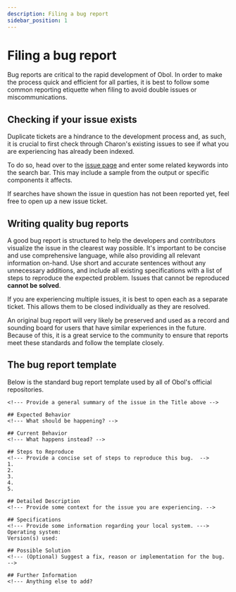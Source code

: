 ```yaml
---
description: Filing a bug report
sidebar_position: 1
---
```


# Filing a bug report

Bug reports are critical to the rapid development of Obol. In order to make the process quick and efficient for all parties, it is best to follow some common reporting etiquette when filing to avoid double issues or miscommunications.

## Checking if your issue exists

Duplicate tickets are a hindrance to the development process and, as such, it is crucial to first check through Charon's existing issues to see if what you are experiencing has already been indexed.

To do so, head over to the [issue page](https://github.com/ObolNetwork/charon/issues) and enter some related keywords into the search bar. This may include a sample from the output or specific components it affects.

If searches have shown the issue in question has not been reported yet, feel free to open up a new issue ticket.

## Writing quality bug reports

A good bug report is structured to help the developers and contributors visualize the issue in the clearest way possible. It's important to be concise and use comprehensive language, while also providing all relevant information on-hand. Use short and accurate sentences without any unnecessary additions, and include all existing specifications with a list of steps to reproduce the expected problem. Issues that cannot be reproduced **cannot be solved**.

If you are experiencing multiple issues, it is best to open each as a separate ticket. This allows them to be closed individually as they are resolved.

An original bug report will very likely be preserved and used as a record and sounding board for users that have similar experiences in the future. Because of this, it is a great service to the community to ensure that reports meet these standards and follow the template closely.

## The bug report template

Below is the standard bug report template used by all of Obol's official repositories.

```shell
<!--- Provide a general summary of the issue in the Title above -->

## Expected Behavior
<!--- What should be happening? -->

## Current Behavior
<!--- What happens instead? -->

## Steps to Reproduce
<!--- Provide a concise set of steps to reproduce this bug.  -->
1.
2.
3.
4.
5.

## Detailed Description
<!--- Provide some context for the issue you are experiencing. -->

## Specifications
<!--- Provide some information regarding your local system. --->
Operating system:
Version(s) used:

## Possible Solution
<!--- (Optional) Suggest a fix, reason or implementation for the bug. -->

## Further Information
<!--- Anything else to add?
```
